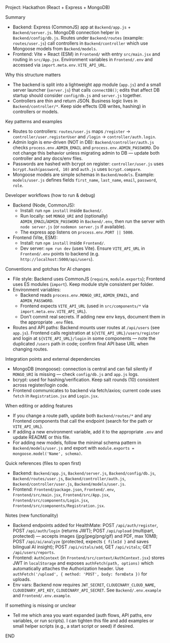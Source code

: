 Project: Hackathon (React + Express + MongoDB)

Summary
- Backend: Express (CommonJS) app at `Backend/app.js` + `Backend/server.js`. MongoDB connection helper in `Backend/config/db.js`. Routes under `Backend/routes` (example: `routes/user.js`) call controllers in `Backend/controller` which use Mongoose models from `Backend/models`.
- Frontend: Vite + React (ESM) in `Frontend/` with entry `src/main.jsx` and routing in `src/App.jsx`. Environment variables in `Frontend/.env` and accessed via `import.meta.env.VITE_API_URL`.

Why this structure matters
- The backend is split into a lightweight app module (`app.js`) and a small server launcher (`server.js`) that calls `connectDB()`; edits that affect DB startup should consider `config/db.js` and `server.js` together.
- Controllers are thin and return JSON. Business logic lives in `Backend/controller/*`. Keep side effects (DB writes, hashing) in controllers or models.

Key patterns and examples
- Routes to controllers: `routes/user.js` maps `/register` -> `controller/user.registerUser` and `/login` -> `controller/auth.login`.
- Admin login is env-driven (NOT in DB): `Backend/controller/auth.js` checks `process.env.ADMIN_EMAIL` and `process.env.ADMIN_PASSWORD`. Do not change this behavior unless migrating admin to DB — update both controller and any docs/env files.
- Passwords are hashed with bcrypt on register: `controller/user.js` uses `bcrypt.hash(password, 10)` and `auth.js` uses `bcrypt.compare`.
- Mongoose models are simple schemas in `Backend/models`. Example: `models/user.js` defines fields `first_name`, `last_name`, `email`, `password`, `role`.

Developer workflows (how to run & debug)
- Backend (Node, CommonJS):
  - Install: run `npm install` inside `Backend/`.
  - Run locally: set `MONGO_URI` and (optionally) `ADMIN_EMAIL`/`ADMIN_PASSWORD` in `Backend/.env`, then run the server with `node server.js` (or `nodemon server.js` if available).
  - The express app listens on `process.env.PORT || 5000`.
- Frontend (Vite, ESM):
  - Install: run `npm install` inside `Frontend/`.
  - Dev server: `npm run dev` (uses Vite). Ensure `VITE_API_URL` in `Frontend/.env` points to backend (e.g. `http://localhost:5000/api/users`).

Conventions and gotchas for AI changes
- File style: Backend uses CommonJS (`require`, `module.exports`); Frontend uses ES modules (`import`). Keep module style consistent per folder.
- Environment variables:
  - Backend reads `process.env.MONGO_URI`, `ADMIN_EMAIL`, and `ADMIN_PASSWORD`.
  - Frontend expects `VITE_API_URL` (used in `src/components/*` via `import.meta.env.VITE_API_URL`).
  - Don’t commit real secrets. If adding new env keys, document them in the appropriate `.env` files.
- Routes and API paths: Backend mounts user routes at `/api/users` (see `app.js`). Frontend calls registration at `${VITE_API_URL}/users/register` and login at `${VITE_API_URL}/login` in some components — note the duplicated `/users` path in code; confirm final API base URL when changing routes.

Integration points and external dependencies
- MongoDB (mongoose): connection is central and can fail silently if `MONGO_URI` is missing — check `config/db.js` and `app.js` logs.
- bcrypt: used for hashing/verification. Keep salt rounds (10) consistent across register/login code.
- Frontend communicates to backend via fetch/axios; current code uses `fetch` in `Registration.jsx` and `Login.jsx`.

When editing or adding features
- If you change a route path, update both `Backend/routes/*` and any Frontend components that call the endpoint (search for the path or `VITE_API_URL`).
- If adding a new environment variable, add it to the appropriate `.env` and update README or this file.
- For adding new models, follow the minimal schema pattern in `Backend/models/user.js` and export with `module.exports = mongoose.model('Name', schema)`.

Quick references (files to open first)
- Backend: `Backend/app.js`, `Backend/server.js`, `Backend/config/db.js`, `Backend/routes/user.js`, `Backend/controller/auth.js`, `Backend/controller/user.js`, `Backend/models/user.js`.
- Frontend: `Frontend/package.json`, `Frontend/.env`, `Frontend/src/main.jsx`, `Frontend/src/App.jsx`, `Frontend/src/components/Login.jsx`, `Frontend/src/components/Registration.jsx`.

Notes (new functionality)
- Backend endpoints added for HealthMate: POST `/api/auth/register`, POST `/api/auth/login` (returns JWT); POST `/api/upload` (multipart, protected) — accepts images (jpg/jpeg/png/gif) and PDF, max 10MB; POST `/api/ai/analyze` (protected, expects `{ fileId }` and saves bilingual AI insight); POST `/api/vitals/add`, GET `/api/vitals`; GET `/api/users/reports`.
- Frontend: `AuthContext` (in `Frontend/src/context/AuthContext.jsx`) stores JWT in `localStorage` and exposes `authFetch(path, options)` which automatically attaches the Authorization header. Use `authFetch('/upload', { method: 'POST', body: formData })` for uploads.
- Env vars: Backend now requires `JWT_SECRET`, `CLOUDINARY_CLOUD_NAME`, `CLOUDINARY_API_KEY`, `CLOUDINARY_API_SECRET`. See `Backend/.env.example` and `Frontend/.env.example`.

If something is missing or unclear
- Tell me which area you want expanded (auth flows, API paths, env variables, or run scripts). I can tighten this file and add examples or small helper scripts (e.g., a start script or seed) if desired.

END